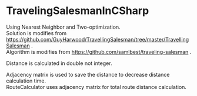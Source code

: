 # TravelingSalesmanInCSharp
Using Nearest Neighbor and Two-optimization.<br />
Solution is modifies from https://github.com/GuyHarwood/TravellingSalesman/tree/master/TravellingSalesman .<br />
Algorithm is modifies from https://github.com/samlbest/traveling-salesman .<br />

Distance is calculated in double not integer.<br />

Adjacency matrix is used to save the distance to decrease distance calculation time.<br />
RouteCalculator uses adjacency matrix for total route distance calculation.<br />
